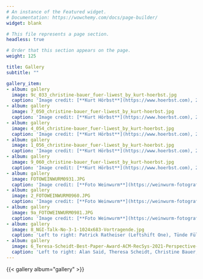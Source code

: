 ```yaml
---
# An instance of the Featured widget.
# Documentation: https://wowchemy.com/docs/page-builder/
widget: blank

# This file represents a page section.
headless: true

# Order that this section appears on the page.
weight: 125

title: Gallery
subtitle: ""

gallery_item:
- album: gallery
  image: 9c_033_christine-bauer_fuer-liwest_by_kurt-hoerbst.jpg
  caption: 'Image credit: [**Kurt Hörbst**](https://www.hoerbst.com), 2020.'
- album: gallery
  image: 7_050_christine-bauer_fuer-liwest_by_kurt-hoerbst.jpg
  caption: 'Image credit: [**Kurt Hörbst**](https://www.hoerbst.com), 2020.'
- album: gallery
  image: 4_054_christine-bauer_fuer-liwest_by_kurt-hoerbst.jpg
  caption: 'Image credit: [**Kurt Hörbst**](https://www.hoerbst.com), 2020.'
- album: gallery
  image: 1_056_christine-bauer_fuer-liwest_by_kurt-hoerbst.jpg
  caption: 'Image credit: [**Kurt Hörbst**](https://www.hoerbst.com), 2020.'
- album: gallery
  image: 9_060_christine-bauer_fuer-liwest_by_kurt-hoerbst.jpg
  caption: 'Image credit: [**Kurt Hörbst**](https://www.hoerbst.com), 2020.'
- album: gallery
  image: FOTOWEINWURM0931.JPG
  caption: 'Image credit: [**Foto Weinwurm**](https://weinwurm-fotografie.at), 2019.'
- album: gallery
  image: 2_FOTOWEINWURM0960.JPG
  caption: 'Image credit: [**Foto Weinwurm**](https://weinwurm-fotografie.at), 2019.'
- album: gallery
  image: 9a_FOTOWEINWURM0981.JPG
  caption: 'Image credit: [**Foto Weinwurm**](https://weinwurm-fotografie.at), 2019.'
- album: gallery
  image: 8_NGI-Talk-No-3-1-1024x683-Vortragende.jpg
  caption: 'Left to right: Patrick Ratheiser (Leftshift One), Tünde Fülöp (BMEIA), Christine Bauer (JKU), Mario Drobics (AIT)<br>Image credit: **AIT / Raimund Appel**, 2019.'
- album: gallery
  image: 6_Teresa-Scheidt-Best-Paper-Award-ACM-RecSys-2021-Perspective-Workshop-scaled.jpg
  caption: 'Left to right: Alan Said, Theresa Scheidt, Christine Bauer; PERSPECTIVES 2021<br>Image credit: **Joeran Beel**, 2021.'  
---
```


{{< gallery album="gallery" >}}
